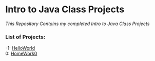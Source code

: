 # Intro to Java Class Projects
*This Repository Contains my completed Intro to Java Class Projects*


### List of Projects:
-1: [HelloWorld](https://github.com/rightbrainpapi/IntroToJavaClassProjects/tree/master/HelloWorld) <br>
0: [HomeWork0](https://github.com/rightbrainpapi/IntroToJavaClassProjects/tree/master/HomeWork0)